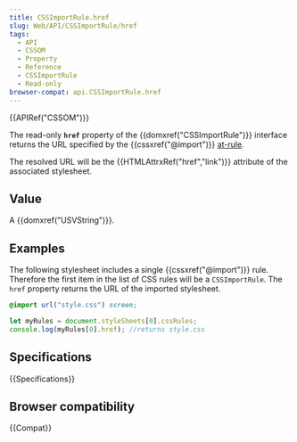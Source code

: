 ```yaml
---
title: CSSImportRule.href
slug: Web/API/CSSImportRule/href
tags:
  - API
  - CSSOM
  - Property
  - Reference
  - CSSImportRule
  - Read-only
browser-compat: api.CSSImportRule.href
---
```

{{APIRef("CSSOM")}}

The read-only **`href`** property of the
{{domxref("CSSImportRule")}} interface returns the URL specified by the
{{cssxref("@import")}} [at-rule](/en-US/docs/Web/CSS/At-rule).

The resolved URL will be the {{HTMLAttrxRef("href","link")}} attribute of the
associated stylesheet.

## Value

A {{domxref("USVString")}}.

## Examples

The following stylesheet includes a single {{cssxref("@import")}} rule. Therefore the
first item in the list of CSS rules will be a `CSSImportRule`. The
`href` property returns the URL of the imported stylesheet.

```css
@import url("style.css") screen;
```

```js
let myRules = document.styleSheets[0].cssRules;
console.log(myRules[0].href); //returns style.css
```

## Specifications

{{Specifications}}

## Browser compatibility

{{Compat}}
